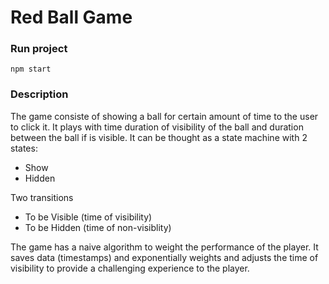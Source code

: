 # Red Ball Game

### Run project

`npm start`

### Description

The game consiste of showing a ball for certain amount of time to the user to click it. It plays with time duration of visibility of the ball and duration between the ball if is visible. It can be thought as a state machine with 2 states: 

- Show
- Hidden

Two transitions

- To be Visible (time of visibility)
- To be Hidden (time of non-visiblity)

The game has a naive algorithm to weight the performance of the player. It saves data (timestamps) and exponentially weights and adjusts the time of visibility to provide a challenging experience to the player.


